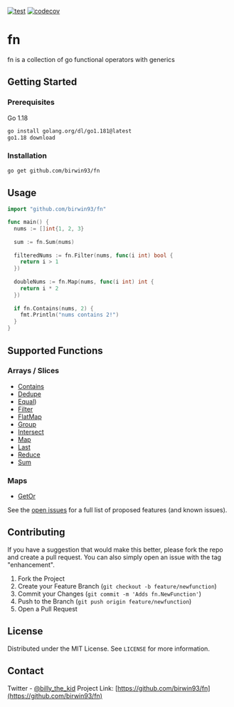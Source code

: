 [![test](https://github.com/birwin93/fn/actions/workflows/go_test.yaml/badge.svg)](https://github.com/birwin93/fn/actions/workflows/go_test.yaml/badge.svg)
[![codecov](https://codecov.io/gh/birwin93/fn/branch/main/graph/badge.svg?token=KNI2VGZT6L)](https://codecov.io/gh/birwin93/fn)

# fn
fn is a collection of go functional operators with generics

## Getting Started

### Prerequisites

Go 1.18

```sh
go install golang.org/dl/go1.181@latest
go1.18 download
```

### Installation
```sh
go get github.com/birwin93/fn
```

## Usage

```go
import "github.com/birwin93/fn"

func main() {
  nums := []int{1, 2, 3}
  
  sum := fn.Sum(nums)
  
  filteredNums := fn.Filter(nums, func(i int) bool {
    return i > 1
  })
  
  doubleNums := fn.Map(nums, func(i int) int {
    return i * 2
  })
  
  if fn.Contains(nums, 2) {
    fmt.Println("nums contains 2!")
  }
}
```

## Supported Functions

### Arrays / Slices

- [Contains](https://github.com/birwin93/fn/blob/main/contains.go)
- [Dedupe](https://github.com/birwin93/fn/blob/main/dedupe.go)
- [Equal](https://github.com/birwin93/fn/blob/main/equal.go))
- [Filter](https://github.com/birwin93/fn/blob/main/filter.go)
- [FlatMap](https://github.com/birwin93/fn/blob/main/flatmap.go)
- [Group](https://github.com/birwin93/fn/blob/main/group.go)
- [Intersect](https://github.com/birwin93/fn/blob/main/intersect.go)
- [Map](https://github.com/birwin93/fn/blob/main/map.go)
- [Last](https://github.com/birwin93/fn/blob/main/last.go)
- [Reduce](https://github.com/birwin93/fn/blob/main/reduce.go)
- [Sum](https://github.com/birwin93/fn/blob/main/sum.go)

### Maps

- [GetOr](https://github.com/birwin93/fn/blob/main/get_or.go)

See the [open issues](https://github.com/birwin93/fn/issues) for a full list of proposed features (and known issues).

## Contributing

If you have a suggestion that would make this better, please fork the repo and create a pull request. You can also simply open an issue with the tag "enhancement". 

1. Fork the Project
2. Create your Feature Branch (`git checkout -b feature/newfunction`)
3. Commit your Changes (`git commit -m 'Adds fn.NewFunction'`)
4. Push to the Branch (`git push origin feature/newfunction`)
5. Open a Pull Request

## License

Distributed under the MIT License. See `LICENSE` for more information.

## Contact
Twitter - [@billy_the_kid](https://twitter.com/billy_the_kid)
Project Link: [https://github.com/birwin93/fn](https://github.com/birwin93/fn)
